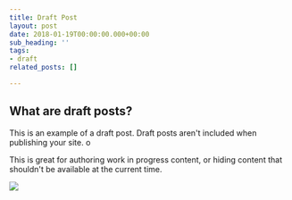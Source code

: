 ```yaml
---
title: Draft Post
layout: post
date: 2018-01-19T00:00:00.000+00:00
sub_heading: ''
tags:
- draft
related_posts: []

---
```

## What are draft posts?

This is an example of a draft post. Draft posts aren't included when publishing your site. o

This is great for authoring work in progress content, or hiding content that shouldn't be available at the current time. 

![](/uploads/2018/02/17/building.jpg)